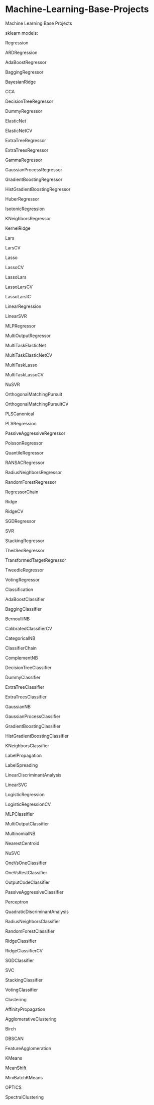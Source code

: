 # Machine-Learning-Base-Projects
Machine Learning Base Projects



sklearn models:

Regression

ARDRegression

AdaBoostRegressor

BaggingRegressor

BayesianRidge

CCA

DecisionTreeRegressor

DummyRegressor

ElasticNet

ElasticNetCV

ExtraTreeRegressor

ExtraTreesRegressor

GammaRegressor

GaussianProcessRegressor

GradientBoostingRegressor

HistGradientBoostingRegressor

HuberRegressor

IsotonicRegression

KNeighborsRegressor

KernelRidge

Lars

LarsCV

Lasso

LassoCV

LassoLars

LassoLarsCV

LassoLarsIC

LinearRegression

LinearSVR

MLPRegressor

MultiOutputRegressor

MultiTaskElasticNet

MultiTaskElasticNetCV

MultiTaskLasso

MultiTaskLassoCV

NuSVR

OrthogonalMatchingPursuit

OrthogonalMatchingPursuitCV

PLSCanonical

PLSRegression

PassiveAggressiveRegressor

PoissonRegressor

QuantileRegressor

RANSACRegressor

RadiusNeighborsRegressor

RandomForestRegressor

RegressorChain

Ridge

RidgeCV

SGDRegressor

SVR

StackingRegressor

TheilSenRegressor

TransformedTargetRegressor

TweedieRegressor

VotingRegressor



Classification

AdaBoostClassifier

BaggingClassifier

BernoulliNB

CalibratedClassifierCV

CategoricalNB

ClassifierChain

ComplementNB

DecisionTreeClassifier

DummyClassifier

ExtraTreeClassifier

ExtraTreesClassifier

GaussianNB

GaussianProcessClassifier

GradientBoostingClassifier

HistGradientBoostingClassifier

KNeighborsClassifier

LabelPropagation

LabelSpreading

LinearDiscriminantAnalysis

LinearSVC

LogisticRegression

LogisticRegressionCV

MLPClassifier

MultiOutputClassifier

MultinomialNB

NearestCentroid

NuSVC

OneVsOneClassifier

OneVsRestClassifier

OutputCodeClassifier

PassiveAggressiveClassifier

Perceptron

QuadraticDiscriminantAnalysis

RadiusNeighborsClassifier

RandomForestClassifier

RidgeClassifier

RidgeClassifierCV

SGDClassifier

SVC

StackingClassifier

VotingClassifier


Clustering

AffinityPropagation

AgglomerativeClustering

Birch

DBSCAN

FeatureAgglomeration

KMeans

MeanShift

MiniBatchKMeans

OPTICS

SpectralClustering
